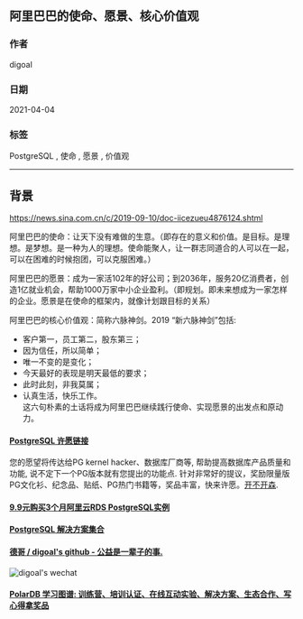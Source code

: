 ## 阿里巴巴的使命、愿景、核心价值观    
    
### 作者    
digoal    
    
### 日期    
2021-04-04     
    
### 标签    
PostgreSQL , 使命 , 愿景 , 价值观      
    
----    
    
## 背景    
https://news.sina.com.cn/c/2019-09-10/doc-iicezueu4876124.shtml    
    
阿里巴巴的使命：让天下没有难做的生意。（即存在的意义和价值。是目标。是理想。是梦想。是一种为人的理想。使命能聚人，让一群志同道合的人可以在一起，可以在困难的时候抱团，可以克服困难。）    
    
阿里巴巴的愿景：成为一家活102年的好公司；到2036年，服务20亿消费者，创造1亿就业机会，帮助1000万家中小企业盈利。（即规划。即未来想成为一家怎样的企业。愿景是在使命的框架内，就像计划跟目标的关系）    
    
阿里巴巴的核心价值观：简称六脉神剑。2019 “新六脉神剑”包括:  
- 客户第一，员工第二，股东第三；  
- 因为信任，所以简单；  
- 唯一不变的是变化；  
- 今天最好的表现是明天最低的要求；  
- 此时此刻，非我莫属；  
- 认真生活，快乐工作。  
这六句朴素的土话将成为阿里巴巴继续践行使命、实现愿景的出发点和原动力。     
    
      
  
#### [PostgreSQL 许愿链接](https://github.com/digoal/blog/issues/76 "269ac3d1c492e938c0191101c7238216")
您的愿望将传达给PG kernel hacker、数据库厂商等, 帮助提高数据库产品质量和功能, 说不定下一个PG版本就有您提出的功能点. 针对非常好的提议，奖励限量版PG文化衫、纪念品、贴纸、PG热门书籍等，奖品丰富，快来许愿。[开不开森](https://github.com/digoal/blog/issues/76 "269ac3d1c492e938c0191101c7238216").  
  
  
#### [9.9元购买3个月阿里云RDS PostgreSQL实例](https://www.aliyun.com/database/postgresqlactivity "57258f76c37864c6e6d23383d05714ea")
  
  
#### [PostgreSQL 解决方案集合](https://yq.aliyun.com/topic/118 "40cff096e9ed7122c512b35d8561d9c8")
  
  
#### [德哥 / digoal's github - 公益是一辈子的事.](https://github.com/digoal/blog/blob/master/README.md "22709685feb7cab07d30f30387f0a9ae")
  
  
![digoal's wechat](../pic/digoal_weixin.jpg "f7ad92eeba24523fd47a6e1a0e691b59")
  
  
#### [PolarDB 学习图谱: 训练营、培训认证、在线互动实验、解决方案、生态合作、写心得拿奖品](https://www.aliyun.com/database/openpolardb/activity "8642f60e04ed0c814bf9cb9677976bd4")
  
